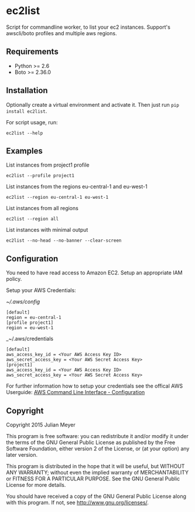 ec2list
=======
Script for commandline worker, to list your ec2 instances. Support's awscli/boto profiles and multiple aws regions.


Requirements
------------

- Python >= 2.6
- Boto >= 2.36.0


Installation
------------

Optionally create a virtual environment and activate it. Then just run
`pip install ec2list`.

For script usage, run:

    ec2list --help


Examples
--------

List instances from project1 profile

    ec2list --profile project1

List instances from the regions eu-central-1 and eu-west-1

    ec2list --region eu-central-1 eu-west-1

List instances from all regions

    ec2list --region all

List instances with minimal output

    ec2list --no-head --no-banner --clear-screen



Configuration
-------------

You need to have read access to Amazon EC2. Setup an appropriate IAM policy.

Setup your AWS Credentials:

_~/.aws/config_

    [default]
    region = eu-central-1
    [profile project1]
    region = eu-west-1

_~/.aws/credentials

    [default]
    aws_access_key_id = <Your AWS Access Key ID>
    aws_secret_access_key = <Your AWS Secret Access Key>
    [project1]
    aws_access_key_id = <Your AWS Access Key ID>
    aws_secret_access_key = <Your AWS Secret Access Key>

For further information how to setup your credentials see the offical AWS Userguide:
[AWS Command Line Interface - Configuration](http://docs.aws.amazon.com/cli/latest/userguide/cli-chap-getting-started.html#cli-config-files)

Copyright
---------

Copyright 2015 Julian Meyer

This program is free software: you can redistribute it and/or modify
it under the terms of the GNU General Public License as published by
the Free Software Foundation, either version 2 of the License, or
(at your option) any later version.

This program is distributed in the hope that it will be useful,
but WITHOUT ANY WARRANTY; without even the implied warranty of
MERCHANTABILITY or FITNESS FOR A PARTICULAR PURPOSE.  See the
GNU General Public License for more details.

You should have received a copy of the GNU General Public License
along with this program.  If not, see <http://www.gnu.org/licenses/>.